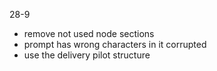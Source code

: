 28-9
- remove not used node sections
- prompt has wrong characters in it corrupted
- use the delivery pilot structure
